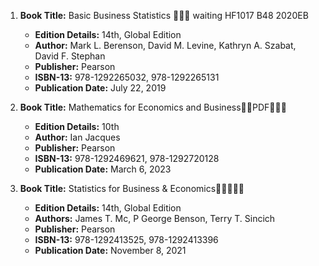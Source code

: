 1. **Book Title:** Basic Business Statistics 📒🔐🚫 waiting HF1017 B48 2020EB
   - **Edition Details:** 14th, Global Edition
   - **Author:** Mark L. Berenson, David M. Levine, Kathryn A. Szabat, David F. Stephan
   - **Publisher:** Pearson
   - **ISBN-13:** 978-1292265032, 978-1292265131
   - **Publication Date:** July 22, 2019

2. **Book Title:** Mathematics for Economics and Business🚨🚨PDF🚨🚨🚨
   - **Edition Details:** 10th
   - **Author:** Ian Jacques
   - **Publisher:** Pearson
   - **ISBN-13:** 978-1292469621, 978-1292720128
   - **Publication Date:** March 6, 2023

3. **Book Title:** Statistics for Business & Economics🚨🚨🚨🚨🚨
   - **Edition Details:** 14th, Global Edition
   - **Authors:** James T. Mc, P George Benson, Terry T. Sincich
   - **Publisher:** Pearson
   - **ISBN-13:** 978-1292413525, 978-1292413396
   - **Publication Date:** November 8, 2021
